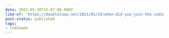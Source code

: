 ```yaml
---
date: 2021-05-30T15:07:00.000Z
like-of: 'https://doubleloop.net/2021/05/29/when-did-you-join-the-indieweb/'
post-status: published
tags:
- indieweb
---
```


